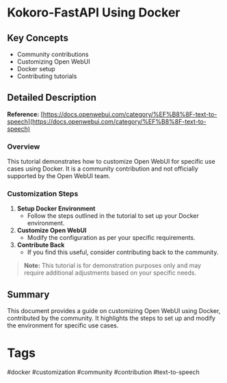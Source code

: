 # Kokoro-FastAPI Using Docker

## Key Concepts
- Community contributions
- Customizing Open WebUI
- Docker setup
- Contributing tutorials

## Detailed Description

**Reference:** [https://docs.openwebui.com/category/%EF%B8%8F-text-to-speech](https://docs.openwebui.com/category/%EF%B8%8F-text-to-speech)

### Overview
This tutorial demonstrates how to customize Open WebUI for specific use cases using Docker. It is a community contribution and not officially supported by the Open WebUI team.

### Customization Steps

1. **Setup Docker Environment**
   - Follow the steps outlined in the tutorial to set up your Docker environment.
2. **Customize Open WebUI**
   - Modify the configuration as per your specific requirements.
3. **Contribute Back**
   - If you find this useful, consider contributing back to the community.

> **Note:** This tutorial is for demonstration purposes only and may require additional adjustments based on your specific needs.

## Summary
This document provides a guide on customizing Open WebUI using Docker, contributed by the community. It highlights the steps to set up and modify the environment for specific use cases.

# Tags
#docker #customization #community #contribution #text-to-speech